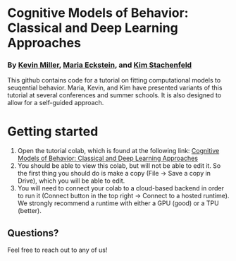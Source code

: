 # Cognitive Models of Behavior: Classical and Deep Learning Approaches
### By [Kevin Miller](kevinjmiller.com), [Maria Eckstein](https://mariaeckstein.com), and [Kim Stachenfeld](https://neurokim.com/)

This github contains code for a tutorial on fitting computational models to seuqential behavior. 
Maria, Kevin, and Kim have presented variants of this tutorial at several conferences and summer schools. 
It is also designed to allow for a self-guided approach. 

# Getting started
1. Open the tutorial colab, which is found at the following link: [Cognitive Models of Behavior: Classical and Deep Learning Approaches](https://colab.research.google.com/drive/1bt_ELyVppre7_Sz2jz8fy2UwDlEIm_8d)
2. You should be able to view this colab, but will not be able to edit it. So the first thing you should do is make a copy (File -> Save a copy in Drive), which you will be able to edit.  
3. You will need to connect your colab to a cloud-based backend in order to run it (Connect button in the top right -> Connect to a hosted runtime). We strongly recommend a runtime with either a GPU (good) or a TPU (better). 

## Questions?
Feel free to reach out to any of us!
